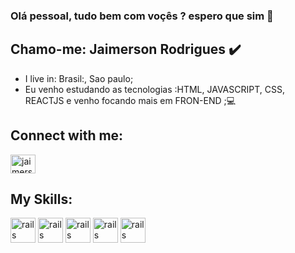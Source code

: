 ### Olá pessoal, tudo bem com voçês ? espero que sim :pray:
## Chamo-me: Jaimerson Rodrigues :heavy_check_mark:
- I live in: Brasil:, Sao paulo; 
- Eu venho estudando as tecnologias :HTML, JAVASCRIPT, CSS, REACTJS e venho focando mais em FRON-END ;:computer:

## Connect with me:
<a href= "https://www.linkedin.com/in/jaimerson-rodrigues-28953a171/" target="_black">
  <img alingn"center" alt="jaimerson-linkedin" height="30"  width="40" src= "https://cdn.jsdelivr.net/gh/devicons/devicon/icons/linkedin/linkedin-original.svg"
style=""max-width:100%;">
</a>
                        
## My Skills: 
<img src="https://cdn.jsdelivr.net/gh/devicons/devicon/icons/html5/html5-original.svg" alt="rails"  width="40" height="40" style="max-width:100%;" ></img>
<img src="https://cdn.jsdelivr.net/gh/devicons/devicon/icons/javascript/javascript-original.svg" alt="rails"  width="40" height="40" style="max-width:100%;" ></img>
<img src="https://cdn.jsdelivr.net/gh/devicons/devicon/icons/css3/css3-original.svg" alt="rails"  width="40" height="40" style="max-width:100%;" ></img>
<img src="https://cdn.jsdelivr.net/gh/devicons/devicon/icons/react/react-original.svg" alt="rails"  width="40" height="40" style="max-width:100%;" ></img> 
<img src="https://cdn.jsdelivr.net/gh/devicons/devicon/icons/github/github-original-wordmark.svg" alt="rails"  width="40" height="40" style="max-width:100%;" ></img>                                                                                                                                                   

